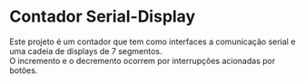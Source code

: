 <h1>Contador Serial-Display</h1>
Este projeto é um contador que tem como interfaces a comunicação serial e uma cadeia de displays de 7 segmentos.<br/>O incremento e o decremento ocorrem por interrupções acionadas por botões.  
